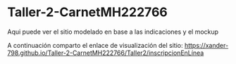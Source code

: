 # Taller-2-CarnetMH222766
Aqui puede ver el sitio modelado en base a las indicaciones y el mockup

A continuación comparto el enlace de visualización del sitio:
https://xander-798.github.io/Taller-2-CarnetMH222766/Taller2/inscripcionEnLínea
